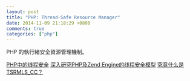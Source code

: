 ```yaml
---
layout: post
title: "PHP: Thread-Safe Resource Manager"
date: 2014-11-09 21:18:29 +0800
comments: true
categories: ["php"]
---
```


PHP 的執行緒安全資源管理機制。

<!-- more -->


[PHP中的线程安全]
[深入研究PHP及Zend Engine的线程安全模型]
[究竟什么是TSRMLS_CC？]


[PHP中的线程安全]:http://www.php-internals.com/book/?p=chapt08/08-03-zend-thread-safe-in-php
[深入研究PHP及Zend Engine的线程安全模型]:http://blog.codinglabs.org/articles/zend-thread-safety.html
[究竟什么是TSRMLS_CC？]:http://www.54chen.com/php-tech/what-is-tsrmls_cc.html